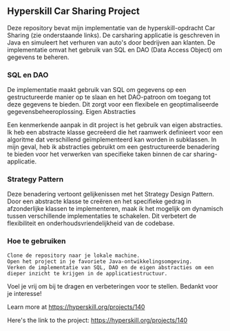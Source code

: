 ## Hyperskill Car Sharing Project

Deze repository bevat mijn implementatie van de hyperskill-opdracht Car Sharing (zie onderstaande links). De carsharing applicatie is geschreven in Java en simuleert het verhuren van auto's door bedrijven aan klanten. De implementatie omvat het gebruik van SQL en DAO (Data Access Object) om gegevens te beheren.

### SQL en DAO
De implementatie maakt gebruik van SQL om gegevens op een gestructureerde manier op te slaan en het DAO-patroon om toegang tot deze gegevens te bieden. Dit zorgt voor een flexibele en geoptimaliseerde gegevensbeheeroplossing.
Eigen Abstracties

Een kenmerkende aanpak in dit project is het gebruik van eigen abstracties. Ik heb een abstracte klasse gecreëerd die het raamwerk definieert voor een algoritme dat verschillend geïmplementeerd kan worden in subklassen. In mijn geval, heb ik abstracties gebruikt om een gestructureerde benadering te bieden voor het verwerken van specifieke taken binnen de car sharing-applicatie.

### Strategy Pattern
Deze benadering vertoont gelijkenissen met het Strategy Design Pattern. Door een abstracte klasse te creëren en het specifieke gedrag in afzonderlijke klassen te implementeren, maak ik het mogelijk om dynamisch tussen verschillende implementaties te schakelen. Dit verbetert de flexibiliteit en onderhoudsvriendelijkheid van de codebase.

### Hoe te gebruiken

    Clone de repository naar je lokale machine.
    Open het project in je favoriete Java-ontwikkelingsomgeving.
    Verken de implementatie van SQL, DAO en de eigen abstracties om een dieper inzicht te krijgen in de applicatiestructuur.

Voel je vrij om bij te dragen en verbeteringen voor te stellen. Bedankt voor je interesse!

Learn more at https://hyperskill.org/projects/140

Here's the link to the project: https://hyperskill.org/projects/140
